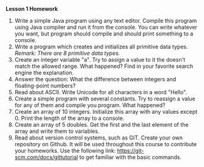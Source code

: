 **Lesson 1 Homework**

1) Write a simple Java program using any text editor. Compile this program using Java compiler and run it from the console.
   You can write whatever you want, but program should compile and should print something to a console.
2) Write a program which creates and initializes all primitive data types.
   _Remark: There are 8 primitive data types._
3) Create an integer variable "a". Try to assign a value to it the doesn't match the allowed range. What happened? Find in your favorite search engine the explanation.
4) Answer the question: What the difference between integers and floating-point numbers?
5) Read about ASCII. Write Unicode for all characters in a word "Hello".
6) Create a simple program with several constants. Try to reassign a value for any of them and compile you program. What happened?
7) Create an array of 10 integers. Initialize this array with any values except 0. Print the length of the array to a console.
8) Create an array of 5 doubles. Get the first and the last element of the array and write them to variables.
9) Read about version control systems, such as GIT. Create your own repository on Github. It will be used throughout this course to contribute your homeworks.
   Use the following link: https://git-scm.com/docs/gittutorial to get familiar with the basic commands.